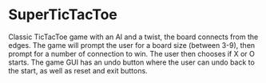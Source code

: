 # SuperTicTacToe

Classic TicTacToe game with an AI and a twist, the board connects from the edges. The game will prompt the user for a board size (between 3-9), then prompt for a number of connection to win. The user then chooses if X or O starts. 
The game GUI has an undo button where the user can undo back to the start, as well as reset and exit buttons.
